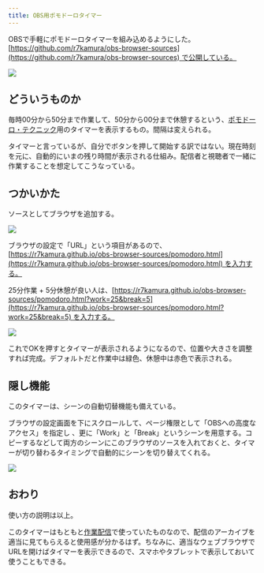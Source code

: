 ```yaml
---
title: OBS用ポモドーロタイマー
---
```

OBSで手軽にポモドーロタイマーを組み込めるようにした。[https://github.com/r7kamura/obs-browser-sources](https://github.com/r7kamura/obs-browser-sources) で公開している。

![](https://lh3.googleusercontent.com/docs/ADP-6oFBrKNRwuifAMz6zOwqnqLUS2gPmOJgS_gvL9g1qsAHVgAv2ww6EZ5o8ELXYpIlS6KkbrTi5opFC6jEvphNBP-sfuU7FJLiAzVWUSo3ug-YESXiyut4lujBY1jYfPppYq-w0oaMeJNpUbsBm9m7SnNd8ai45JWbT_DP5HupIpFlDeDAtyzCYZAiol5xgerIOBX4KoXsNAg0K_REMWUlo83kVdatoQd7CNUZUhN-zn8aqE01MXy4h4ltk-GMi5v2qRkr8GqQ1r0oZ6p3HDmFBVEK0pThsYCGwPg6vN5C-9KuqJgQO8E_uuX8nxSQVjRroV-u9ndibipSaplFMajuLZyLAlDySME-PubxzQgKwRBhkbS96OiHaxwyg6ZDUavnMDSZyPQ43lnoFczzrFvBMTR__2X5w5wB55wz-NVKpBd1vxgy-9Fco3HtDE-3al7sZ71XjBVzA5GICtFVAz_Q9Cxi7Uz0rvtcY9FLz491YqLUk8Eteq0skcrw_koiEe0ZnPcSIM5I58IqXfm7YhSym0odSvCwb6bh-k4mlXIs623sxKFV1OTvOMIGmIySfqsPiwteGp0F9SvOyj_gM24xAbm7w3LxNOiRPcmfSI9LuCmr7trsFQeJ0LGL9A6nb37gnOe0_tf63rIeNsnrqyFlh3LGlHU-vLMPFxra6GuP_SkiAGBitUbH_qaw7EH9yZ7rNGYyP5h5Ggn_dFG5bjZkSD6luxvfeRbfA7mx37ZkZqMrH7RZQ1AiK10EslUd5Aeg2a_qunKZABrz1G5ruMtFFy4x3RZF7n4vpqqItCZu3wgev64tvOiVQTNkTPs-BdD_tBAk-A-6xUlNiNy1bT5j7nN9Vmfo06P3rfse_T-djB4UdHPH5YgmfLEzV-wu-Q---A1kovdcMuv7N87d1C_91gPeDmNiTXDzS1mwUo9-zlj76vScP19ODPZxXxycVLnnKZYmbXmkg3LJ76tsjGsEyHW95cPa6_q7u8w5GIrFyDpPLd0Hrx_Xvoy378JvageVo8hYmomqPNC2MtNMRL48uQap4OJxfM3ryXvbRc-b3zsl228EsB3U0YhbYIk0WAS2d5QX1nT_HT0UMAFlK_88Otmg1_tps6rGcrlPv91itCK-Tm543wJyBS8f_Fg1pxPhk8Bl6wxnE9QNvSZnkMGw_5M2YGKiGVi_hDnnCCLl427gGMKY5UC5FCvePSZwmNT2YrVF_lc20a8NU8_KY_qvq4vaS36fNx7Ecz9C6WDeV9pKZMoI)

どういうものか
-------

毎時00分から50分まで作業して、50分から00分まで休憩するという、[ポモドーロ・テクニック](https://ja.wikipedia.org/wiki/%E3%83%9D%E3%83%A2%E3%83%89%E3%83%BC%E3%83%AD%E3%83%BB%E3%83%86%E3%82%AF%E3%83%8B%E3%83%83%E3%82%AF)用のタイマーを表示するもの。間隔は変えられる。

タイマーと言っているが、自分でボタンを押して開始する訳ではない。現在時刻を元に、自動的にいまの残り時間が表示される仕組み。配信者と視聴者で一緒に作業することを想定してこうなっている。

つかいかた
-----

ソースとしてブラウザを追加する。

![](https://lh3.googleusercontent.com/docs/ADP-6oGqS1XcyTLdYejFf586SsKQ0xdOAH3C7la7lFqHZKfTIgqQD9QPoPLOLPFgopHUBBsbZgBEvSZBsfBvg2dlljij4YO3CWBX8kIRdTS08sdQih6BSJTXj8N8gyGiQ9baN-4LSIXxqk5uUriqR6226LQfr9V59yGJV9kCp7v1Q8lyZxddaX7FIcqCByxXM6VsIn9SmV8aP2Es754C3zypDDEMn-l0dTLBlO5mYtTW-jPX8xKou64NUM9MxYX_qavjXXwbCYJQmlahZQI3LMQdVhfa5MXgdDAIA0g1UNeW4I93MUlqZzu_Qd_b9MzOFD2_r8kMVKCvqsppv3KVkmm3qzMqMZR1nwsMNPgi8BJITY1Djqp_MOMHEiz2PBtl_yDjdez2gffrz2EGGuQJDjZ_-iMvhWOiePNFF3Bq5F60S1o6yo07sKU2Lkb4rvYgID3Z7aFIBLmu8P04uHzH9uIEQr0ur6b8uBxn8IsW10gzD5bdiZE0y3I8L3WJ7Aua7sQyATxWLbyr3fm2foFMTkpMZAbh84VXzJHYlghpz9yX3a9xOiAYjhI-xUhlSP_n5cks4XOw-FirPGAbT3GMIk1sCQ7IAqufckObofZwQhrPU3VGU-4xIpQ1Pi45jp1is8ZqcH0IU9ISVd2WMWsfkgpnUX_6JtL_PmEDt_GH5vyrK1BfwetwCC0qPhN2kpvVqfo_MF3AZWCAJ-nU6E_MKYGavIVXmpHsb9keuVmIeE75NZDfTnSO1b6Ik0vnTZhkMPpEOymvWXvqqBT9z_sLZOpRdo7o27yg3Ct7HBreu-mPUCRJedGoQ6yD4lIdW6_HlynlUKTDCaS8lGL1ytI459spqpyEJ_Ixmu3QCkQpMF7e5CFucdqWEZs4YtGIp46aF6tB6IfT0izdjtszYrxvo5HgOeNwMaJ5_xwzOkDGKZ8Lyr_xXKgaqXRvAps57IjrHuHP1g0BKuTlcRqkmfW4snQzmlcdTh_lm5gYyXwzGTQxp472rA8HVklIgduIRM4qZIjX8qRkg_TmE1blBe3rF9F0yLw1ZjOllzNlditQIUrXZmytbB5tZmB3TgWphY_O5LZ-M9RI8BzzSAGDV5i3gLkxvuDnsuCbAnheIFIKkTR9G4QUQAFo8XGz9ysEDw_dYDiIIYo1o9ivzIUGtsbmIB77zha1qhYfDx_fFeNFGizv_lRk0fryuTTL8W_ul9wU0UozzzNOjjxh_d1WwvluaUewOok9tqyCL-YZ9Qvc3OkG5oKVoz7u)

ブラウザの設定で「URL」という項目があるので、[https://r7kamura.github.io/obs-browser-sources/pomodoro.html](https://r7kamura.github.io/obs-browser-sources/pomodoro.html) を入力する。

25分作業 + 5分休憩が良い人は、[https://r7kamura.github.io/obs-browser-sources/pomodoro.html?work=25&break=5](https://r7kamura.github.io/obs-browser-sources/pomodoro.html?work=25&break=5) を入力する。

![](https://lh3.googleusercontent.com/docs/ADP-6oHW4gUzgyzTJ_bkPRQnI0Cy52-d-LBz1Gvi8GG1zjuwAPTnP-4AqAuHEuvkykcvq9bP1ko1h0gTBuEpwWtZqXjHAa3OKnCJBhydcpyHBLX4_SgswOv-rpQE71N92qTx-7lopgXGQtiAACobGYJ3GF8KPP822wcQsbVqUE9i4bDDMx5qUKpAtL20AS6GSsD8v42IRtXxsdL1LC9HHmXz6MYxwVg5pyedMUx27VRqsr_dA_xBFAa5kBLF6UbDxmK9wz7sgf-FDOQy6tqYacOtLd561OYMMvmtct2X-syhYnrJJRSrQQp2L4D5VLOY4VkTNO34z_v-4b-TLkKsmyqLy_JBXIJVEA4_KFQ4J3IQ10h1yVnZtzORm5wodw2hoitMpLq4L6QpLwAhklby3nQZXlx9wkQOa3gaa2-BTYCk181Qd-_fKSQBP5fO-H-JrmMWlUM3He5vIJJZtc-Qq0OVPMNBSng6oNdRKxXNxgrrbAuwlao-bjkO2YO7yKYWGCHAeQo9aBncuqXilBpvUDAPrdv-P3D63BhwBFBPwpKejOKRdKlevq1X7dFSf12gEspHLU_EEDrQMfiLbB6OYzNK1uw8-zSzvtua-8lob2zeTXferZR6RWzauN4pwHLbSgb5VQC5eQVKMj5wZA9oYnbBcaNpbaQu2Sxv1mlVBEryM_8rXIivc--du4TUMmE70dVOukvoisThoWUNr4ccPjP-1WSRCPaoZAO1DrzvS1EvxX4EPW78RvWHsdsaKWXiXrnjZryY9EPhDS7cZb4u3S7ZDL8DLKea1HrChRm2051aZA9CWCA-7rH7LbVtUi0LTgNQJMiDSKXqrgICHMZt4RWvb2VLpx_kG5u--TTjoud_wcJv3i3uNEeNvrdt1s62KNFWKCo14pFfjAyIS-pZIla9HUL6k66xLi0GrjD1pf66LIvRDOctuM7MMZN21zYa9F95YG4-wOSgOF98_8O5RBCLhbdn2eThfmjJ1c5I8djdesp-VLpgNhUKhVG91HKjIEK8vxqILB1jqRI7qihi1w9-4ydtYVhKtBlHTYX0XYd9HnamI3AfGFdV6oq4cE0YGRHm_OsmNBhxZ2CUULx1Gyugy7_8ikX0cn8S8gSFkimiKobTquBNm7rMe83t1pbzFCzrC6srzOrjVtuGbaLDMOMKgXSWpf61kQZqfSoRjzowWI4CcslltkDzwS3NKIlu0AiMOp2PzoH9KZ__H_byPbpgsvmW_jB3H5g7Et9EPYZfnYNURKyT)

これでOKを押すとタイマーが表示されるようになるので、位置や大きさを調整すれば完成。デフォルトだと作業中は緑色、休憩中は赤色で表示される。

隠し機能
----

このタイマーは、シーンの自動切替機能も備えている。

ブラウザの設定画面を下にスクロールして、ページ権限として「OBSへの高度なアクセス」を指定し 、更に「Work」と「Break」というシーンを用意する。コピーするなどして両方のシーンにこのブラウザのソースを入れておくと、タイマーが切り替わるタイミングで自動的にシーンを切り替えてくれる。

![](https://lh3.googleusercontent.com/docs/ADP-6oH94ZN0J97P2d9jO-hxEziHY3z2jJnvZN0Kl1sOxV-JbuRlgWsAqd2bF03a3xE_DNhOHuWHTGIVPKWGqe3T_xsjPfvYFtnAzyMoVL3lQXiAhX1cuz_UlLXrEdN0aSrwRz5n8Nkvd934S5HkZXR5t58uRAul6-KguFLFv7ZkHp6_Mvgi3q1vgVCtPS3m_Vi6APnpuei2Ow66SE7xLuSa_FyTawwGI3_GD_zAKUUKtHzePrw2B8LPPEatr4H_wpcJ92UxzUhRjtulkG_3Uyjb_jD55hYCqlGwyBYYonVEWN6ayC72vyIddGrOBlN6dYyAiy6PICuJqollro_gvLVXVfB9a7hHrbmmr47b2s3I53ysWV1e6A6o71aBo5-AN4_pC7cSbTpo_i8oLrD8yes1InutE2SGdBBEI2LyVBry6GpojuVKAD5Of5YZOU9-yIqNSSAnK-HcEPXoCDW-n3q99Z7Ojjs6o9Qxiaq-w9k-mHtYoEG8nCiMMrmbDnKEQQObNWGc7EGXc7Wj3HtNa4-alWCqgbajS38CO5WisRJZBK_hAAc-p4p5sSaG8OdstISTnRBOB9euCmbpxJ4fZgQu2ZZ_MFY8QobWiOKeQ35L1i6TMcIqZQxkJu4Be_3ZhxDKP_K-NNHdoZtcx1Bk4kViptfJeUqgZn46LAY3emOnK3bXscSKjiw1TamtgqgzD9KtlNfm56iS54TQTcgP-gXb6KNHsOGFTURnnPQGuxxJ4DITijKzDF8CxkjY30RZpumNsfxo9VsvP1vzU3FyH0ApXAWJWsri3QnGhYDkDy7JfPctc4YmgyLmcgR4hMPSjMTnEXc-4s-PH40QYb6PR0_ZZcX1fckfVntSLHBHRp_waS8ybd6EGpM8Ma9CCcG2pcsFO-LfhGhetTbgSakaYHZ2w1JUY15MIBYslI3ztFg4vWW-QgQqEvq2jnb_frGBveB_1RcHDqiUFkEYUvf_LBBW-eRffLCxIyV5rFItUtqJXDl-6mJ3UYWDNmOtT5F93a2aavlIJfKrZAuadHUbc5LrB1KjyuOOZ42rRIYsWWb142lZchVdnthhe_XRq_Xc0Yc_uklliM4Nm6s9mjTUX1EyqU4MKMDYn786C0WRSCslrHY0bcFvVIn05Io6aSH7TJ5vGgMj6vrJVxU__LXlby_Y5dk2eMboL87jh1XvtnO4kY__7d9AR2-9X6cg4cPG0J6gkczwslpebyjCk8uq7mcu23HwLj2MhbpUHRL2ZaYRGJsqLaze)

おわり
---

使い方の説明は以上。

このタイマーはもともと[作業配信](https://www.youtube.com/channel/UC5s-KpSDGzxWPWNv94PnJHw)で使っていたものなので、配信のアーカイブを適当に見てもらえると使用感が分かるはず。ちなみに、適当なウェブブラウザでURLを開けばタイマーを表示できるので、スマホやタブレットで表示しておいて使うこともできる。
